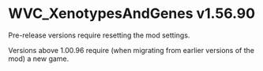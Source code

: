 # WVC_XenotypesAndGenes v1.56.90
 
Pre-release versions require resetting the mod settings.

Versions above 1.00.96 require (when migrating from earlier versions of the mod) a new game.